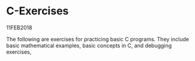 # C-Exercises
11FEB2018

The following are exercises for practicing basic C programs. They include basic mathematical examples, basic concepts in C, and debugging exercises, 
